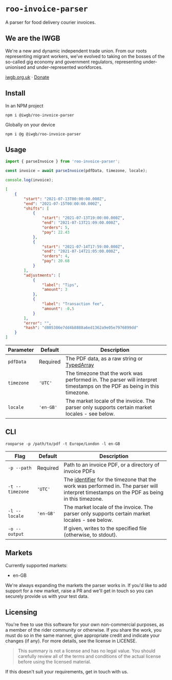 # `roo-invoice-parser`

A parser for food delivery courier invoices.

## We are the IWGB
We're a new and dynamic independent trade union. From our roots representing migrant workers, we’ve evolved to taking on the bosses of the so-called gig economy and government regulators, representing under-unionised and under-represented workforces.

[iwgb.org.uk](https://iwgb.org.uk) · [Donate](https://iwgb.org.uk/donate)

## Install
In an NPM project
```
npm i @iwgb/roo-invoice-parser
```

Globally on your device
```
npm i @g @iwgb/roo-invoice-parser
```

## Usage

```js
import { parseInvoice } from 'roo-invoice-parser';

const invoice = await parseInvoice(pdfData, timezone, locale);

console.log(invoice);
```

```json
[
    {
        "start": "2021-07-13T00:00:00.000Z",
        "end": "2021-07-15T00:00:00.000Z",
        "shifts": [
            {
                "start": "2021-07-13T19:00:00.000Z",
                "end": "2021-07-13T21:09:00.000Z",
                "orders": 5,
                "pay": 22.43
            },
            {
                "start": "2021-07-14T17:59:00.000Z",
                "end": "2021-07-14T21:05:00.000Z",
                "orders": 4,
                "pay": 20.68
            }
        ],
        "adjustments": [
            {
                "label": "Tips",
                "amount": 3
            },
            {
                "label": "Transaction fee",
                "amount": -0.5
            }
        ],
        "error": "",
        "hash": "d805386e7dd4b8888a6ed1362a9e05e7976899dd"
    }
]
```

| Parameter  | Default   | Description                                                                                                                                |
|------------|-----------|--------------------------------------------------------------------------------------------------------------------------------------------|
| `pdfData`  | Required  | The PDF data, as a raw string or [TypedArray](https://developer.mozilla.org/en-US/docs/Web/JavaScript/Reference/Global_Objects/TypedArray) |
| `timezone` | `'UTC'`   | The timezone that the work was performed in. The parser will interpret timestamps on the PDF as being in this timezone.                    |
| `locale`   | `'en-GB'` | The market locale of the invoice. The parser only supports certain market locales - see below.                                             |

## CLI
```
rooparse -p /path/to/pdf -t Europe/London -l en-GB
```
| Flag            | Default   | Description                                                                                                                                                                                                |
|-----------------|-----------|------------------------------------------------------------------------------------------------------------------------------------------------------------------------------------------------------------|
| `-p --path`     | Required  | Path to an invoice PDF, or a directory of invoice PDFs                                                                                                                                                     |
| `-t --timezone` | `'UTC'`   | The [identifier](https://en.wikipedia.org/wiki/List_of_tz_database_time_zones) for the timezone that the work was performed in. The parser will interpret timestamps on the PDF as being in this timezone. |
| `-l --locale`   | `'en-GB'` | The market locale of the invoice. The parser only supports certain market locales - see below.                                                                                                             |
| `-o --output`   |           | If given, writes to the specified file (otherwise, to stdout).                                                                                                                                             |

## Markets
Currently supported markets:
* en-GB

We're always expanding the markets the parser works in. If you'd like to add support for a new market, raise a PR and we'll get in touch so you can securely provide us with your test data.

## Licensing
You're free to use this software for your own non-commercial purposes, as a member of the rider community or otherwise. If you share the work, you must do so in the same manner, give appropriate credit and indicate your changes (if any). For more details, see the license in LICENSE.

>This summary is not a license and has no legal value. You should carefully review all of the terms and conditions of the actual license before using the licensed material.

If this doesn't suit your requirements, get in touch with us.

